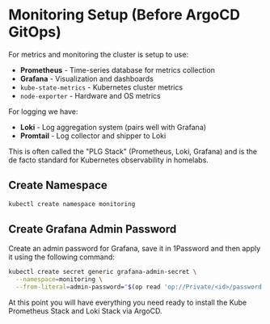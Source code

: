 # Monitoring Setup (Before ArgoCD GitOps)

For metrics and monitoring the cluster is setup to use:

- **Prometheus** - Time-series database for metrics collection
- **Grafana** - Visualization and dashboards
- `kube-state-metrics` - Kubernetes cluster metrics
- `node-exporter` - Hardware and OS metrics

For logging we have:

- **Loki** - Log aggregation system (pairs well with Grafana)
- **Promtail** - Log collector and shipper to Loki

This is often called the "PLG Stack" (Prometheus, Loki, Grafana) and is the de facto standard for Kubernetes observability in homelabs.

## Create Namespace

```bash
kubectl create namespace monitoring
```

## Create Grafana Admin Password

Create an admin password for Grafana, save it in 1Password and then apply it using the following command:

```bash
kubectl create secret generic grafana-admin-secret \
  --namespace=monitoring \
  --from-literal=admin-password="$(op read 'op://Private/<id>/password')"
```

At this point you will have everything you need ready to install the Kube Prometheus Stack and Loki Stack via ArgoCD.